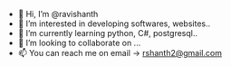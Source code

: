 - 👋 Hi, I’m @ravishanth
- 👀 I’m interested in developing softwares, websites..
- 🌱 I’m currently learning python, C#, postgresql..
- 💞️ I’m looking to collaborate on ...
- 📫 You can reach me on email -> rshanth2@gmail.com

<!---
ravishanth/ravishanth is a ✨ special ✨ repository because its `README.md` (this file) appears on your GitHub profile.
You can click the Preview link to take a look at your changes.
--->
